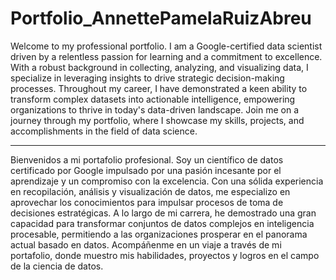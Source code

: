 # Portfolio_AnnettePamelaRuizAbreu



Welcome to my professional portfolio. I am a Google-certified data scientist driven by a relentless passion for learning and a commitment to excellence. 
With a robust background in collecting, analyzing, and visualizing data, I specialize in leveraging insights to drive strategic decision-making processes. 
Throughout my career, I have demonstrated a keen ability to transform complex datasets into actionable intelligence, empowering organizations to thrive in today's data-driven landscape. 
Join me on a journey through my portfolio, where I showcase my skills, projects, and accomplishments in the field of data science.


--------------------------------------------------------------------------------------------------------------------------------------------------------------------------------------------


Bienvenidos a mi portafolio profesional. Soy un científico de datos certificado por Google impulsado por una pasión incesante por el aprendizaje y un compromiso con la excelencia.
Con una sólida experiencia en recopilación, análisis y visualización de datos, me especializo en aprovechar los conocimientos para impulsar procesos de toma de decisiones estratégicas.
A lo largo de mi carrera, he demostrado una gran capacidad para transformar conjuntos de datos complejos en inteligencia procesable, permitiendo a las organizaciones prosperar en el panorama actual basado en datos.
Acompáñenme en un viaje a través de mi portafolio, donde muestro mis habilidades, proyectos y logros en el campo de la ciencia de datos.








